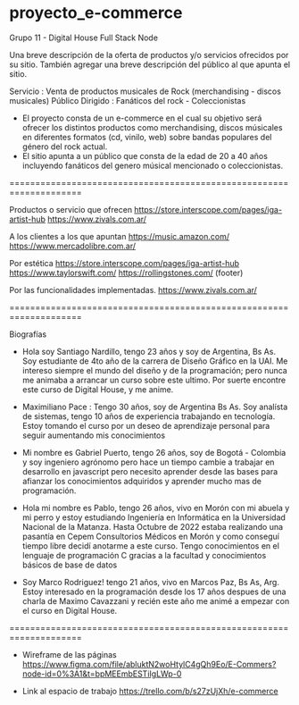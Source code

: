 # proyecto_e-commerce
Grupo 11 - Digital House Full Stack Node

Una breve descripción de la oferta de productos y/o servicios ofrecidos por su
sitio. También agregar una breve descripción del público al que apunta el sitio.

Servicio : Venta de productos musicales de Rock (merchandising - discos musicales)
Público Dirigido : Fanáticos del rock - Coleccionistas
- El proyecto consta de un e-commerce en el cual su objetivo será ofrecer los distintos productos como merchandising, discos músicales en diferentes formatos (cd, vinilo, web) sobre bandas populares del género del rock actual.
- El sitio apunta a un público que consta de la edad de 20 a 40 años incluyendo fanáticos del genero músical mencionado o coleccionistas.


====================================================================

Productos o servicio que ofrecen
https://store.interscope.com/pages/iga-artist-hub
https://www.zivals.com.ar/

A los clientes a los que apuntan
https://music.amazon.com/
https://www.mercadolibre.com.ar/

Por estética
https://store.interscope.com/pages/iga-artist-hub
https://www.taylorswift.com/
https://rollingstones.com/ (footer)

Por las funcionalidades implementadas.
https://www.zivals.com.ar/


====================================================================

Biografías

- Hola soy Santiago Nardillo, tengo 23 años y soy de Argentina, Bs As. Soy estudiante de 4to año de la carrera de Diseño Gráfico en la UAI. Me intereso siempre el mundo del diseño y de la programación; pero nunca me animaba a arrancar un curso sobre este ultimo. Por suerte encontre este curso de Digital House, y me anime.

- Maximiliano Pace : Tengo 30 años, soy de Argentina Bs As. Soy analísta de sistemas, tengo 10 años de experiencia trabajando en tecnología. Estoy tomando el curso por un deseo de aprendizaje personal para seguir aumentando mis conocimientos

- Mi nombre es Gabriel Puerto, tengo 26 años, soy de Bogotá - Colombia y soy ingeniero agrónomo pero hace un tiempo cambie a trabajar en desarrollo en javascript pero necesito aprender desde las bases para afianzar los conocimientos adquiridos y aprender mucho mas de programación.

- Hola mi nombre es Pablo, tengo 26 años, vivo en Morón con mi abuela y mi perro y estoy estudiando Ingeniería en Informática en la Universidad Nacional de la Matanza. Hasta Octubre de 2022 estaba realizando una pasantía en Cepem Consultorios Médicos en Morón y como conseguí tiempo libre decidí anotarme a este curso. Tengo conocimientos en el lenguaje de programación C gracias a la facultad y conocimientos básicos de base de datos

- Soy Marco Rodriguez! tengo 21 años, vivo en Marcos Paz, Bs As, Arg. Estoy interesado en la programación desde los 17 años  despues de una charla de Maximo Cavazzani y recién este año me animé a empezar con el curso en Digital House.


====================================================================

- Wireframe de las páginas
https://www.figma.com/file/abluktN2woHtylC4gQh9Eo/E-Commers?node-id=0%3A1&t=bpMEEmbESTiIgLWp-0

- Link al espacio de trabajo
https://trello.com/b/s27zUjXh/e-commerce